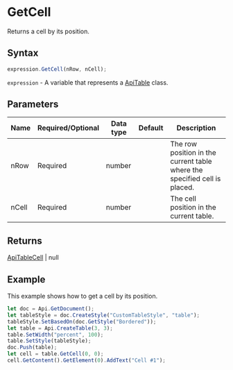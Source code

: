 # GetCell

Returns a cell by its position.

## Syntax

```javascript
expression.GetCell(nRow, nCell);
```

`expression` - A variable that represents a [ApiTable](../ApiTable.md) class.

## Parameters

| **Name** | **Required/Optional** | **Data type** | **Default** | **Description** |
| ------------- | ------------- | ------------- | ------------- | ------------- |
| nRow | Required | number |  | The row position in the current table where the specified cell is placed. |
| nCell | Required | number |  | The cell position in the current table. |

## Returns

[ApiTableCell](../../ApiTableCell/ApiTableCell.md) \| null

## Example

This example shows how to get a cell by its position.

```javascript
let doc = Api.GetDocument();
let tableStyle = doc.CreateStyle("CustomTableStyle", "table");
tableStyle.SetBasedOn(doc.GetStyle("Bordered"));
let table = Api.CreateTable(3, 3);
table.SetWidth("percent", 100);
table.SetStyle(tableStyle);
doc.Push(table);
let cell = table.GetCell(0, 0);
cell.GetContent().GetElement(0).AddText("Cell #1");
```
